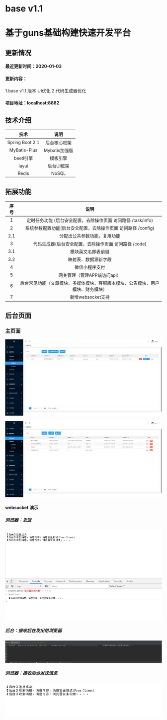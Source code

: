 # base v1.1 
# 基于guns基础构建快速开发平台

## 更新情况
#### 最近更新时间：2020-01-03
#### 更新内容： 
 1.base v1.1 版本 UI优化
 2.代码生成器优化
#### 项目地址：localhost:8882

 ## 技术介绍
 |技术|说明|
 |:----:|:----:|
 |Spring Boot 2.1|后台核心框架|
 |MyBatis-Plus|Mybatis加强版| 
 |beetl引擎|模板引擎| 
 |layui|后台UI框架|
 |Redis|NoSQL|
 ## 拓展功能
 |序号|说明|
 |:----:|:----:|
 |1|定时任务功能  (后台安全配置，去除操作页面 访问路径 /task/info)|
 |2|系统参数配置功能(后台安全配置，去除操作页面 访问路径 /config)|
 | 2.1| 分配出公共参数功能，复用功能|
 |3|代码生成器(后台安全配置，去除操作页面 访问路径 /code)|
 | 3.1| 模块英文名即表前缀|
 | 3.2| 映射表、数据源新字段|
 |4|微信小程序支付|   
 |5|网关管理（管理APP端访问api）|
 |6|后台常见功能（文章模块、多媒体模块、客服版本模块、公告模块、用户模块、财务模块）|
 |7|新增websocket支持|
 
 ## 后台页面
 
 ### 主页面
 ![效果图](/doc/detail/images/home.png)
 
 ![效果图](/doc/detail/images/home2.png)
 
 #### websocket 演示
 ##### 浏览器：发送
 ![websocket演示](/doc/detail/images/websocket/websocket1.png)
 ##### 后台：接收后在发出给浏览器
 ![websocket演示](/doc/detail/images/websocket/websocket2.png)
 ##### 浏览器：接收后台发送信息
 ![websocket演示](/doc/detail/images/websocket/websocket3.png)
 
     